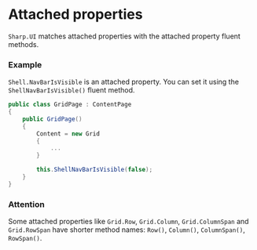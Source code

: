 # Attached properties

`Sharp.UI` matches attached properties with the attached property fluent methods.

### Example

`Shell.NavBarIsVisible` is an attached property. You can set it using the `ShellNavBarIsVisible()` fluent method.

```cs
public class GridPage : ContentPage
{
    public GridPage()
    {
        Content = new Grid
        {
            ...
        }

        this.ShellNavBarIsVisible(false);
    }
}
```
### Attention
Some attached properties like `Grid.Row`, `Grid.Column`, `Grid.ColumnSpan` and `Grid.RowSpan` have shorter method names: `Row()`, `Column()`, `ColumnSpan()`, `RowSpan()`.